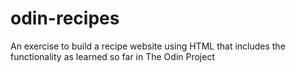 # odin-recipes

An exercise to build a recipe website using HTML that includes the functionality as learned so far in The Odin Project